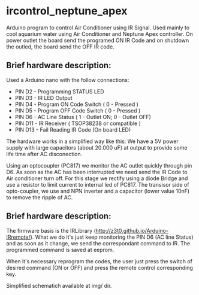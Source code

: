 # ircontrol_neptune_apex

Arduino program to control Air Conditioner using IR Signal. Used mainly to cool aquarium water using Air Conditioner  and Neptune Apex controller.
On power outlet the board send the programed ON IR Code and on shutdown the outled, the board send the OFF IR code.

Brief hardware description:
---

Used a Arduino nano with the follow connections:

* PIN D2 - Programming STATUS LED
* PIN D3 - IR LED Output 
* PIN D4 - Program ON Code Switch ( 0 - Pressed )
* PIN D5 - Program OFF Code Switch ( 0 - Pressed )
* PIN D6 - AC Line Status ( 1 - Outlet ON; 0 - Outlet OFF)
* PIN D11 - IR Receiver ( TSOP38238 or compatible )
* PIN D13 - Fail Reading IR Code (On board LED)


The hardware works in a simplified way like this:
We have a 5V power supply with large capacitors (about 20.000 uF) at output to provide some life time after AC disconection.

Using an optocoupler (PC817) we monitor the AC outlet quickly through pin D6. As soon as the AC has been interrupted we need send the IR Code to Air conditioner turn off. For this stage we rectify using a diode Bridge and use a resistor to limit current to internal led of PC817. The transisor side of opto-coupler, we use and NPN inverter and a capacitor (lower value 10nF) to remove the ripple of AC.


Brief hardware description:
---

The firmware basis is the IRLibrary (http://z3t0.github.io/Arduino-IRremote/). 
What we do it's just keep monitoring the PIN D6 (AC line Status) and as soon as it change, we send the correspondant command to IR. The programmed command is saved at eeprom.

When it's necessary reprogram the codes, the user just press the switch of desired command (ON or OFF) and press the remote control corresponding key.

Simplified schematich available at img/ dir.
